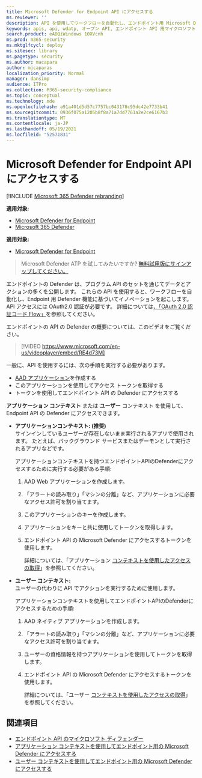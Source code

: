 ```yaml
---
title: Microsoft Defender for Endpoint API にアクセスする
ms.reviewer: ''
description: API を使用してワークフローを自動化し、エンドポイント用 Microsoft Defender 機能に基づく革新を行う方法を学びます。
keywords: apis, api, wdatp, オープン API, エンドポイント API 用マイクロソフトディフェンダー, マイクロソフトディフェンダー atp, パブリック API, サポートされている API, アラート, デバイス, ユーザー, ドメイン, IP, ファイル, 高度な狩猟, クエリ
search.product: eADQiWindows 10XVcnh
ms.prod: m365-security
ms.mktglfcycl: deploy
ms.sitesec: library
ms.pagetype: security
ms.author: macapara
author: mjcaparas
localization_priority: Normal
manager: dansimp
audience: ITPro
ms.collection: M365-security-compliance
ms.topic: conceptual
ms.technology: mde
ms.openlocfilehash: a91a401d5d57c7757bc043178c95dc42e7733b41
ms.sourcegitcommit: 0936f075a1205b8f8a71a7dd7761a2e2ce6167b3
ms.translationtype: MT
ms.contentlocale: ja-JP
ms.lasthandoff: 05/19/2021
ms.locfileid: "52571831"
---
```

# <a name="access-the-microsoft-defender-for-endpoint-apis"></a>Microsoft Defender for Endpoint API にアクセスする 

[!INCLUDE [Microsoft 365 Defender rebranding](../../includes/microsoft-defender.md)]

**適用対象:**
- [Microsoft Defender for Endpoint](https://go.microsoft.com/fwlink/p/?linkid=2154037)
- [Microsoft 365 Defender](https://go.microsoft.com/fwlink/?linkid=2118804)


**適用対象:** 
- [Microsoft Defender for Endpoint](https://go.microsoft.com/fwlink/?linkid=2154037)

> Microsoft Defender ATP を試してみたいですか? [無料試用版にサインアップしてください。](https://www.microsoft.com/microsoft-365/windows/microsoft-defender-atp?ocid=docs-wdatp-exposedapis-abovefoldlink) 



エンドポイントの Defender は、プログラム API のセットを通じてデータとアクションの多くを公開します。 これらの API を使用すると、ワークフローを自動化し、Endpoint 用 Defender 機能に基づいてイノベーションを起こします。 API アクセスには OAuth2.0 認証が必要です。 詳細については[、「OAuth 2.0 認証コード Flow」](https://docs.microsoft.com/azure/active-directory/develop/active-directory-v2-protocols-oauth-code)を参照してください。

エンドポイントの API の Defender の概要については、このビデオをご覧ください。 
>[!VIDEO https://www.microsoft.com/en-us/videoplayer/embed/RE4d73M]

一般に、API を使用するには、次の手順を実行する必要があります。
- [AAD アプリケーション](/microsoft-365/security/defender-endpoint/exposed-apis-create-app-nativeapp)を作成する
- このアプリケーションを使用してアクセス トークンを取得する
- トークンを使用してエンドポイント API の Defender にアクセスする


**アプリケーション コンテキスト** または **ユーザー** コンテキスト を使用して、Endpoint API の Defender にアクセスできます。

- **アプリケーションコンテキスト: (推奨)** <br>
    サインインしているユーザーが存在しないまま実行されるアプリで使用されます。 たとえば、バックグラウンド サービスまたはデーモンとして実行されるアプリなどです。

    アプリケーションコンテキストを持つエンドポイントAPIのDefenderにアクセスするために実行する必要がある手順:

  1. AAD Web アプリケーションを作成します。
  2. 「アラートの読み取り」「マシンの分離」など、アプリケーションに必要なアクセス許可を割り当てます。 
  3. このアプリケーションのキーを作成します。
  4. アプリケーションをキーと共に使用してトークンを取得します。
  5. エンドポイント API の Microsoft Defender にアクセスするトークンを使用します。

     詳細については、「アプリケーション [コンテキストを使用したアクセスの取得](exposed-apis-create-app-webapp.md)」を参照してください。


- **ユーザー コンテキスト:** <br>
    ユーザーの代わりに API でアクションを実行するために使用します。

    アプリケーションコンテキストを使用してエンドポイントAPIのDefenderにアクセスするための手順:

  1. AAD ネイティブ アプリケーションを作成します。
  2. 「アラートの読み取り」「マシンの分離」など、アプリケーションに必要なアクセス許可を割り当てます。 
  3. ユーザーの資格情報を持つアプリケーションを使用してトークンを取得します。
  4. エンドポイント API の Microsoft Defender にアクセスするトークンを使用します。

     詳細については、「ユーザー [コンテキストを使用したアクセスの取得](exposed-apis-create-app-nativeapp.md)」を参照してください。


## <a name="related-topics"></a>関連項目
- [エンドポイント API のマイクロソフト ディフェンダー](exposed-apis-list.md)
- [アプリケーション コンテキストを使用してエンドポイント用の Microsoft Defender にアクセスする](exposed-apis-create-app-webapp.md)
- [ユーザー コンテキストを使用してエンドポイント用の Microsoft Defender にアクセスする](exposed-apis-create-app-nativeapp.md)
